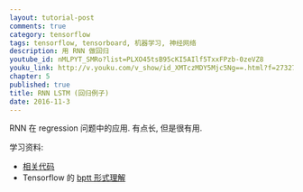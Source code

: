```yaml
---
layout: tutorial-post
comments: true
category: tensorflow
tags: tensorflow, tensorboard, 机器学习, 神经网络
description: 用 RNN 做回归
youtube_id: nMLPYT_SMRo?list=PLXO45tsB95cKI5AIlf5TxxFPzb-0zeVZ8
youku_link: http://v.youku.com/v_show/id_XMTczMDY5Mjc5Ng==.html?f=27327189&o=1
chapter: 5
published: true
title: RNN LSTM (回归例子)
date: 2016-11-3
---
```


RNN 在 regression 问题中的应用. 有点长, 但是很有用.

学习资料:
  * [相关代码](https://github.com/MorvanZhou/tutorials/tree/master/tensorflowTUT/tf20_RNN2.2)
  * Tensorflow 的 [bptt 形式理解](http://r2rt.com/styles-of-truncated-backpropagation.html)